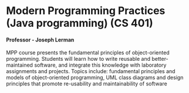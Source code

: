 # Modern Programming Practices (Java programming) (CS 401)
#### Professor - Joseph Lerman

MPP course presents the fundamental principles of object-oriented programming. Students will learn how to write reusable and better-maintained software, and integrate this knowledge with laboratory assignments and projects. Topics include: fundamental principles and models of object-oriented programming, UML class diagrams and design principles that promote re-usability and maintainability of software

